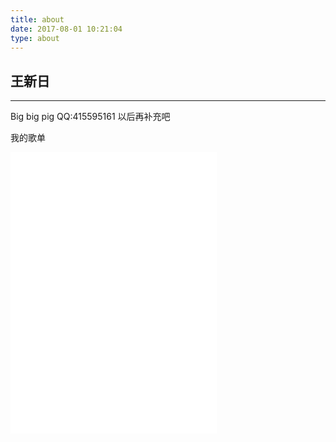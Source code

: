 ```yaml
---
title: about
date: 2017-08-01 10:21:04
type: about
---
```

## 王新日
---
Big big pig
QQ:415595161
以后再补充吧

我的歌单
<div id="music163player">
	<iframe frameborder="no" border="0" marginwidth="0" marginheight="0" width=330 height=450 src="//music.163.com/outchain/player?type=0&id=866410225&auto=0&height=430"></iframe>
</div>